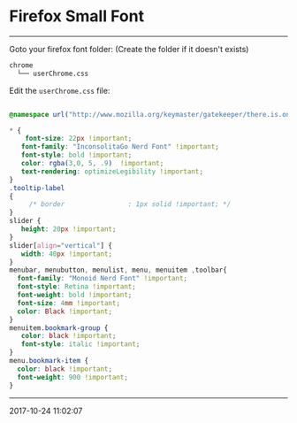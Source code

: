 # Firefox Small Font

----------------------------------------- 
Goto your firefox font folder:
(Create the folder if it doesn't exists)

```bash
chrome
  └── userChrome.css
```
Edit the `userChrome.css` file:

```css

@namespace url("http://www.mozilla.org/keymaster/gatekeeper/there.is.only.xul"); /* set default namespace to XUL */

* {
	font-size: 22px !important;
   font-family: "InconsolitaGo Nerd Font" !important;
   font-style: bold !important;
   color: rgba(3,0, 5, .9)  !important;
   text-rendering: optimizeLegibility !important;
}
.tooltip-label
{
     /* border                : 1px solid !important; */
}
slider {
   height: 20px !important;
}
slider[align="vertical"] {
   width: 40px !important;
}
menubar, menubutton, menulist, menu, menuitem ,toolbar{
  font-family: "Monoid Nerd Font" !important;
  font-style: Retina !important;
  font-weight: bold !important;
  font-size: 4mm !important;
  color: Black !important;
}
menuitem.bookmark-group {
   color: black !important;
   font-style: italic !important;
}
menu.bookmark-item {
  color: black !important;
  font-weight: 900 !important;
}

```

-----------------------------------------
2017-10-24 11:02:07
